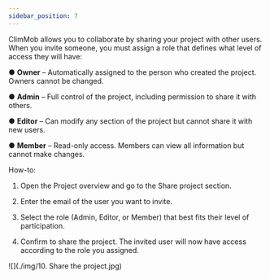 ```yaml
---
sidebar_position: 7
---
```


ClimMob allows you to collaborate by sharing your project with other users. When you invite someone, you must assign a role that defines what level of access they will have:

●	**Owner** – Automatically assigned to the person who created the project. Owners cannot be changed.

●	**Admin** – Full control of the project, including permission to share it with others.

●	**Editor** – Can modify any section of the project but cannot share it with new users.

●	**Member** – Read-only access. Members can view all information but cannot make changes.

How-to:

1.	Open the Project overview and go to the Share project section.

2.	Enter the email of the user you want to invite.

3.	Select the role (Admin, Editor, or Member) that best fits their level of participation.

4.	Confirm to share the project. The invited user will now have access according to the role you assigned.

![](./img/10. Share the project.jpg)
